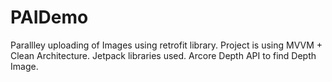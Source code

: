 # PAIDemo
Parallley uploading of Images using retrofit library.
Project is using MVVM + Clean Architecture.
Jetpack libraries used.
Arcore Depth API to find Depth Image.
